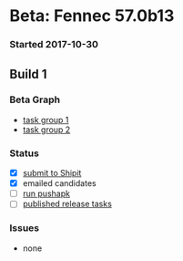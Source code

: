 # Beta: Fennec 57.0b13

### Started 2017-10-30

## Build 1


### Beta Graph
- [task group 1](https://tools.taskcluster.net/push-inspector/#/UGOz57pJQMeRA4JgXz9o4A)
- [task group 2](https://tools.taskcluster.net/push-inspector/#/WXukucW_TyyZDSUJu8ouGg)

### Status
- [x] [submit to Shipit](https://wiki.mozilla.org/Release:Release_Automation_on_Mercurial:Starting_a_Release#Submit_to_Ship_It)
- [x] emailed candidates
- [ ] [run pushapk](https://github.com/mozilla/releasewarrior/blob/master/how-tos/fennec-temp-relpro.md#run-pushapk-manually)
- [ ] [published release tasks](https://wiki.mozilla.org/Release:Release_Automation_on_Mercurial:Updates_through_Shipping#Post-release_tasks)

### Issues
- none
